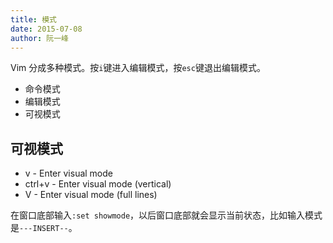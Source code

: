 ```yaml
---
title: 模式
date: 2015-07-08
author: 阮一峰
---
```


Vim 分成多种模式。按`i`键进入编辑模式，按`esc`键退出编辑模式。

- 命令模式
- 编辑模式
- 可视模式

## 可视模式

- v      - Enter visual mode
- ctrl+v - Enter visual mode (vertical)
- V      - Enter visual mode (full lines)

在窗口底部输入`:set showmode`，以后窗口底部就会显示当前状态，比如输入模式是`---INSERT--`。
